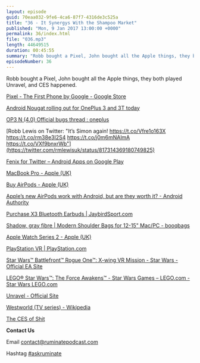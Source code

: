 ```yaml
---
layout: episode
guid: 70eaa032-9fe6-4ca6-87f7-4316de3c525a
title: "36 - It Synergys With the Shampoo Market"
published: "Mon, 9 Jan 2017 13:00:00 +0000"
permalink: 36/index.html
file: "036.mp3"
length: 44649515
duration: 00:45:55
summary: "Robb bought a Pixel, John bought all the Apple things, they both played Unravel, and CES happened."
episodeNumber: 36
---
```


Robb bought a Pixel, John bought all the Apple things, they both played Unravel, and CES happened.

[Pixel - The First Phone by Google - Google Store](https://store.google.com/product/pixel_phone)

[Android Nougat rolling out for OnePlus 3 and 3T today](http://www.trustedreviews.com/news/android-nougat-rolling-out-for-oneplus-3-and-3t-today)

[OP3 N (4.0) Official bugs thread : oneplus](https://www.reddit.com/r/oneplus/comments/5lbfjt/op3_n_40_official_bugs_thread/)

[Robb Lewis on Twitter: "It’s Simon again! https://t.co/Vfre1o163X https://t.co/rm38e3I2S4 https://t.co/j0m6mNAlmA https://t.co/VXf9bnxrWb"](https://twitter.com/rmlewisuk/status/817314369180749825)

[Fenix for Twitter – Android Apps on Google Play](https://play.google.com/store/apps/details?id=it.mvilla.android.fenix&hl=en_GB)

[MacBook Pro - Apple (UK)](http://www.apple.com/uk/macbook-pro/)

[Buy AirPods - Apple (UK)](http://www.apple.com/uk/shop/product/MMEF2ZM/A/airpods?afid=p238%7CskeydnvTK-dc_mtid_187079nc38483_pcrid_167947599065_&cid=aos-uk-kwgo-btb-slid--product-)

[Apple’s new AirPods work with Android, but are they worth it? - Android Authority](http://www.androidauthority.com/apples-new-airpods-work-android-worth-715405/)

[Purchase X3 Bluetooth Earbuds | JaybirdSport.com](http://www.jaybirdsport.com/shop/x3-product/)

[Shadow, gray fibre | Modern Shoulder Bags for 12-15" Mac/PC - booqbags](https://www.booqbags.com/products/shadow-gray-fibre-15-inch-laptop-messenger-bag)

[Apple Watch Series 2 - Apple (UK)](http://www.apple.com/uk/apple-watch-series-2/)

[PlayStation VR | PlayStation.com](https://www.playstation.com/en-gb/explore/playstation-vr/)

[Star Wars™ Battlefront™ Rogue One™: X-wing VR Mission - Star Wars - Official EA Site](http://starwars.ea.com/starwars/battlefront/x-wing-vr-mission)

[LEGO® Star Wars™: The Force Awakens™ - Star Wars Games – LEGO.com - Star Wars LEGO.com](https://www.lego.com/en-gb/starwars/games/videogame)

[Unravel - Official Site](http://www.unravelgame.com/en_GB.html)

[Westworld (TV series) - Wikipedia](https://en.wikipedia.org/wiki/Westworld_(TV_series))

[The CES of Shit](https://twitter.com/i/moments/817537697535250432)

**Contact Us**

Email [contact@ruminatepodcast.com](mailto:contact@ruminatepodcast.com)

Hashtag [#askruminate](https://twitter.com/search?q=askruminate)
